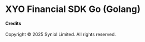 # XYO Financial SDK Go (Golang)


#### Credits
Copyright &copy; 2025 Syniol Limited. All rights reserved.
